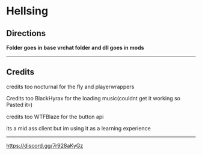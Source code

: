 # Hellsing
Directions
-------------------------------------------------

**Folder goes in base vrchat folder and dll goes in mods**

-------------------------------------------------


Credits
-------------------------------------------------

credits too nocturnal for the fly and playerwrappers

Credits too BlackHyrax for the loading music(couldnt get it working so Pasted it💀)

credits too WTFBlaze for the button api

its a mid ass client but im using it as a learning experience

--------------------------------------------------
https://discord.gg/7r928aKyGz
